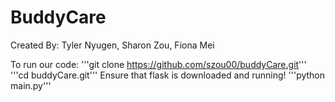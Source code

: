 # BuddyCare

Created By: Tyler Nyugen, Sharon Zou, Fiona Mei

To run our code:
'''git clone https://github.com/szou00/buddyCare.git'''
'''cd buddyCare.git'''
Ensure that flask is downloaded and running!
'''python main.py'''
